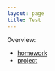 ```yaml
---
layout: page
title: Test
---
```


Overview:

* [homework](https://christofseiler.github.io/test/homework)
* [project](https://christofseiler.github.io/test/project)
